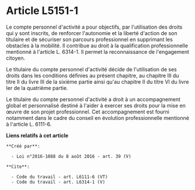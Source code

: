 # Article L5151-1

Le compte personnel d'activité a pour objectifs, par l'utilisation des droits qui y sont inscrits, de renforcer l'autonomie
et la liberté d'action de son titulaire et de sécuriser son parcours professionnel en supprimant les obstacles à la mobilité.
Il contribue au droit à la qualification professionnelle mentionné à l'article L. 6314-1. Il permet la reconnaissance de
l'engagement citoyen. 

Le titulaire du compte personnel d'activité décide de l'utilisation de ses droits dans les conditions définies au présent
chapitre, au chapitre III du titre II du livre III de la sixième partie ainsi qu'au chapitre II du titre VI du livre Ier de
la quatrième partie. 

Le titulaire du compte personnel d'activité a droit à un accompagnement global et personnalisé destiné à l'aider à exercer
ses droits pour la mise en œuvre de son projet professionnel. Cet accompagnement est fourni notamment dans le cadre du
conseil en évolution professionnelle mentionné à l'article L. 6111-6.

**Liens relatifs à cet article**

	**Créé par**:

	  - Loi n°2016-1088 du 8 août 2016 - art. 39 (V)

	**Cite**:

	  - Code du travail - art. L6111-6 (VT)
	  - Code du travail - art. L6314-1 (V)
